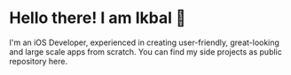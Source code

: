 # Hello there! I am Ikbal 👋 #

I'm an iOS Developer, experienced in creating user-friendly, great-looking and large scale apps from scratch.  You can find my side projects as public repository here.
